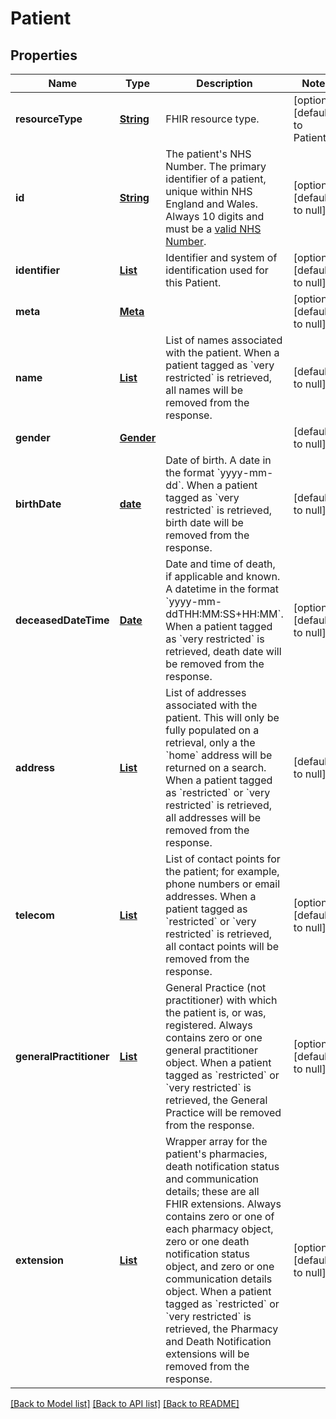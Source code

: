 # Patient
## Properties

Name | Type | Description | Notes
------------ | ------------- | ------------- | -------------
**resourceType** | [**String**](string.md) | FHIR resource type. | [optional] [default to Patient]
**id** | [**String**](string.md) | The patient&#39;s NHS Number. The primary identifier of a patient, unique within NHS England and Wales. Always 10 digits and must be a [valid NHS Number](https://www.datadictionary.nhs.uk/data_dictionary/attributes/n/nhs/nhs_number_de.asp). | [optional] [default to null]
**identifier** | [**List**](object.md) | Identifier and system of identification used for this Patient. | [optional] [default to null]
**meta** | [**Meta**](Meta.md) |  | [optional] [default to null]
**name** | [**List**](HumanName.md) | List of names associated with the patient.  When a patient tagged as &#x60;very restricted&#x60; is retrieved, all names will be removed from the response.  | [default to null]
**gender** | [**Gender**](Gender.md) |  | [default to null]
**birthDate** | [**date**](date.md) | Date of birth. A date in the format &#x60;yyyy-mm-dd&#x60;.  When a patient tagged as &#x60;very restricted&#x60; is retrieved, birth date will be removed from the response.  | [default to null]
**deceasedDateTime** | [**Date**](DateTime.md) | Date and time of death, if applicable and known. A datetime in the format &#x60;yyyy-mm-ddTHH:MM:SS+HH:MM&#x60;.  When a patient tagged as &#x60;very restricted&#x60; is retrieved, death date will be removed from the response.  | [optional] [default to null]
**address** | [**List**](Address.md) | List of addresses associated with the patient.  This will only be fully populated on a retrieval, only a the &#x60;home&#x60; address will be returned on a search.  When a patient tagged as &#x60;restricted&#x60; or &#x60;very restricted&#x60; is retrieved, all addresses will be removed from the response.  | [default to null]
**telecom** | [**List**](ContactPoint.md) | List of contact points for the patient; for example, phone numbers or email addresses.  When a patient tagged as &#x60;restricted&#x60; or &#x60;very restricted&#x60; is retrieved, all contact points will be removed from the response.  | [optional] [default to null]
**generalPractitioner** | [**List**](GeneralPractitionerReference.md) | General Practice (not practitioner) with which the patient is, or was, registered. Always contains zero or one general practitioner object.  When a patient tagged as &#x60;restricted&#x60; or &#x60;very restricted&#x60; is retrieved, the General Practice will be removed from the response.  | [optional] [default to null]
**extension** | [**List**](anyOf&lt;Deduction&gt;.md) | Wrapper array for the patient&#39;s pharmacies, death notification status and communication details; these are all FHIR extensions. Always contains zero or one of each pharmacy object, zero or one death notification status object, and zero or one communication details object.  When a patient tagged as &#x60;restricted&#x60; or &#x60;very restricted&#x60; is retrieved, the Pharmacy and Death Notification extensions will be removed from the response.  | [optional] [default to null]

[[Back to Model list]](../README.md#documentation-for-models) [[Back to API list]](../README.md#documentation-for-api-endpoints) [[Back to README]](../README.md)

